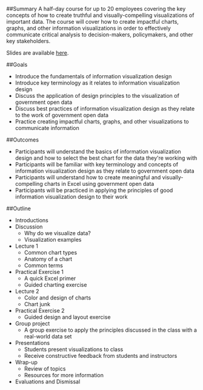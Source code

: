 ##Summary
A half-day course for up to 20 employees covering the key concepts of how to create truthful and visually-compelling visualizations of important data. The course will cover how to create impactful charts, graphs, and other information visualizations in order to effectively communicate critical analysis to decision-makers, policymakers, and other key stakeholders. 

Slides are available <a href="http://bit.ly/data-vis-excel" target="_blank">here</a>.

##Goals
+ Introduce the fundamentals of information visualization design
+ Introduce key terminology as it relates to information visualization design
+ Discuss the application of design principles to the visualization of government open data
+ Discuss best practices of information visualization design as they relate to the work of government open data
+ Practice creating impactful charts, graphs, and other visualizations to communicate information


##Outcomes
+ Participants will understand the basics of information visualization design and how to select the best chart for the data they're working with
+ Participants will be familiar with key terminology and concepts of information visualization design as they relate to government open data 
+ Participants will understand how to create meaningful and visually-compelling charts in Excel using government open data
+ Participants will be practiced in applying the principles of good information visualization design to their work

##Outline
+ Introductions
+ Discussion
	+ Why do we visualize data?
	+ Visualization examples
+ Lecture 1
	+ Common chart types
	+ Anatomy of a chart
	+ Common terms
+ Practical Exercise 1
	+ A quick Excel primer
	+ Guided charting exercise
+ Lecture 2
	+ Color and design of charts
	+ Chart junk
+ Practical Exercise 2
	+ Guided design and layout exercise
+ Group project
	+ A group exercise to apply the principles discussed in the class with a real-world data set
+ Presentations
	+ Students present visualizations to class
	+ Receive constructive feedback from students and instructors
+ Wrap-up
	+ Review of topics
	+ Resources for more information
+ Evaluations and Dismissal 